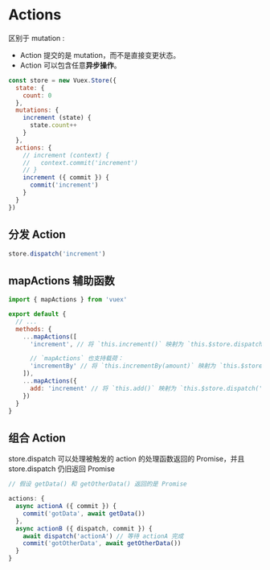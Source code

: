 # Actions

区别于 mutation :
- Action 提交的是 mutation，而不是直接变更状态。
- Action 可以包含任意**异步操作**。

```js
const store = new Vuex.Store({
  state: {
    count: 0
  },
  mutations: {
    increment (state) {
      state.count++
    }
  },
  actions: {
    // increment (context) {
    //   context.commit('increment')
    // }
    increment ({ commit }) {
      commit('increment')
    }
  }
})
```

## 分发 Action
```js
store.dispatch('increment')
```

## mapActions 辅助函数

```js
import { mapActions } from 'vuex'

export default {
  // ...
  methods: {
    ...mapActions([
      'increment', // 将 `this.increment()` 映射为 `this.$store.dispatch('increment')`

      // `mapActions` 也支持载荷：
      'incrementBy' // 将 `this.incrementBy(amount)` 映射为 `this.$store.dispatch('incrementBy', amount)`
    ]),
    ...mapActions({
      add: 'increment' // 将 `this.add()` 映射为 `this.$store.dispatch('increment')`
    })
  }
}
```

## 组合 Action

store.dispatch 可以处理被触发的 action 的处理函数返回的 Promise，并且 store.dispatch 仍旧返回 Promise
```js
// 假设 getData() 和 getOtherData() 返回的是 Promise

actions: {
  async actionA ({ commit }) {
    commit('gotData', await getData())
  },
  async actionB ({ dispatch, commit }) {
    await dispatch('actionA') // 等待 actionA 完成
    commit('gotOtherData', await getOtherData())
  }
}
```